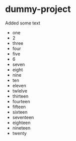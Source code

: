 # dummy-project

Added some text

* one
* 2
* three
* four
* five
* 6
* seven
* eight
* nine
* ten
* eleven
* twlelve
* thirteen
* fourteen
* fifteen
* sixteen
* seventeen
* eighteen
* nineteen
* twenty

